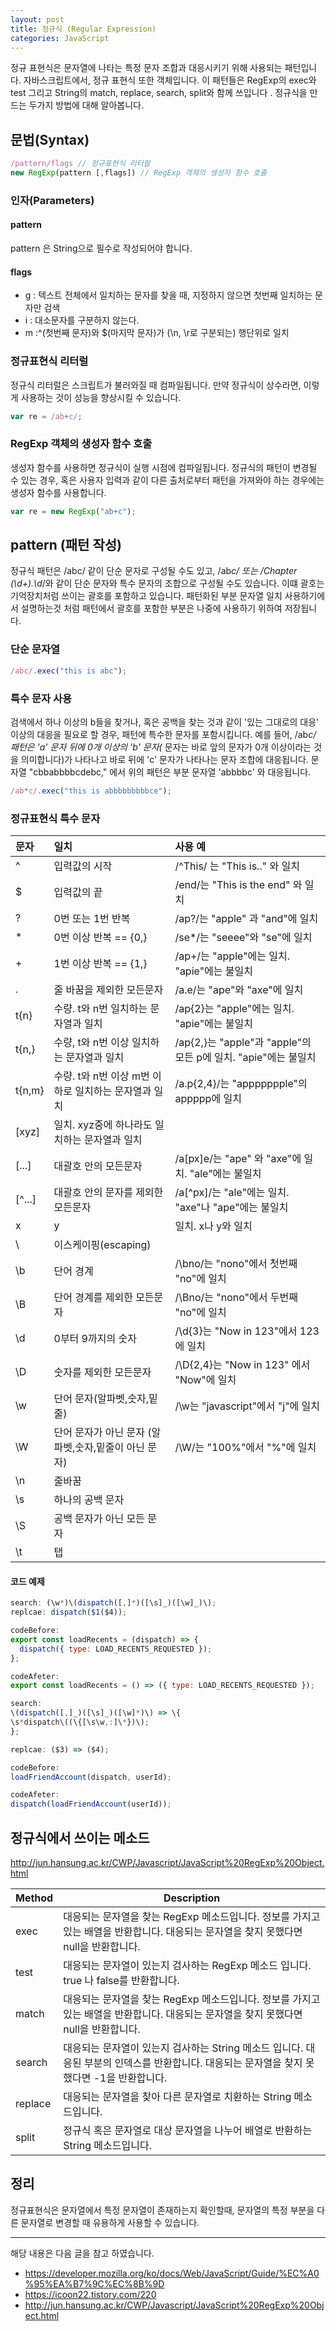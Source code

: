 ```yaml
---
layout: post
title: 정규식 (Regular Expression)
categories: JavaScript
---
```


정규 표현식은 문자열에 나타는 특정 문자 조합과 대응시키기 위해 사용되는 패턴입니다. 자바스크립트에서, 정규 표현식 또한 객체입니다. 이 패턴들은 RegExp의 exec와 test 그리고 String의 match, replace, search, split와 함께 쓰입니다 . 정규식을 만드는 두가지 방법에 대해 알아봅니다.


## 문법(Syntax)

```js
/pattern/flags // 정규표현식 리터럴 
new RegExp(pattern [,flags]) // RegExp 객체의 생성자 함수 호출
```

### 인자(Parameters)
#### pattern
pattern 은 String으로 필수로 작성되어야 합니다.  

#### flags
- g : 텍스트 전체에서 일치하는 문자를 찾을 때, 지정하지 않으면 첫번째 일치하는 문자만 검색
- i : 대소문자를 구분하지 않는다.
- m :^(첫번째 문자)와 $(마지막 문자)가 (\n, \r로 구분되는) 행단위로 일치


### 정규표현식 리터럴
정규식 리터럴은 스크립트가 불러와질 때 컴파일됩니다. 만약 정규식이 상수라면, 이렇게 사용하는 것이 성능을 향상시킬 수 있습니다.

```js
var re = /ab+c/;
```

### RegExp 객체의 생성자 함수 호출
생성자 함수를 사용하면 정규식이 실행 시점에 컴파일됩니다. 정규식의 패턴이 변경될 수 있는 경우, 혹은 사용자 입력과 같이 다른 출처로부터 패턴을 가져와야 하는 경우에는 생성자 함수를 사용합니다.

```js
var re = new RegExp("ab+c");
```


## pattern (패턴 작성)
정규식 패턴은 /abc/ 같이 단순 문자로 구성될 수도 있고, /ab*c/ 또는 /Chapter (\d+)\.\d*/와 같이 단순 문자와 특수 문자의 조합으로 구성될 수도 있습니다. 이떄 괄호는 기억장치처럼 쓰이는 괄호를 포함하고 있습니다. 패턴화된 부분 문자열 일치 사용하기에서 설명하는것 처럼 패턴에서 괄호를 포함한 부분은 나중에 사용하기 위하여 저장됩니다.

### 단순 문자열 
```js
/abc/.exec("this is abc");
```

### 특수 문자 사용
검색에서 하나 이상의 b들을 찾거나, 혹은 공백을 찾는 것과 같이 '있는 그대로의 대응' 이상의 대응을 필요로 할 경우, 패턴에 특수한 문자를 포함시킵니다. 예를 들어, /ab*c/ 패턴은  'a' 문자 뒤에 0개 이상의 'b' 문자(* 문자는 바로 앞의 문자가 0개 이상이라는 것을 의미합니다)가 나타나고 바로 뒤에 'c' 문자가 나타나는 문자 조합에 대응됩니다. 문자열 "cbbabbbbcdebc," 에서 위의 패턴은 부분 문자열 'abbbbc' 와 대응됩니다.

```js
/ab*c/.exec("this is abbbbbbbbbce");
```


### 정규표현식 특수 문자

| 문자 |	일치 | 사용 예 |
|:-----|:-----|:-----|
| ^	| 입력값의 시작  |  /^This/ 는 "This is.." 와 일치  | 
| $	| 입력값의 끝 | /end/는 "This is the end" 와 일치 |
| ?	| 0번 또는 1번 반복 | /ap?/는 "apple" 과 "and"에 일치 | 
| *	| 0번 이상 반복 == {0,} | /se*/는 "seeee"와 "se"에 일치 |
| +	| 1번 이상 반복 == {1,} | /ap+/는 "apple"에는 일치. "apie"에는 불일치 |
| .	| 줄 바꿈을 제외한 모든문자 | /a.e/는 "ape"와 "axe"에 일치 |
| t{n}	|수량. t와 n번 일치하는 문자열과 일치 | /ap{2}는 "apple"에는 일치. "apie"에는 불일치 |
| t{n,}	|수량, t와 n번 이상 일치하는 문자열과 일치 | /ap{2,}는 "apple"과 "apple"의 모든 p에 일치. "apie"에는 불일치 | 
| t{n,m}	|수량. t와 n번 이상 m번 이하로 일치하는 문자열과 일치 | /a.p{2,4}/는 "appppppple"의 appppp에 일치 |
| [xyz]	| 일치. xyz중에 하나라도 일치하는 문자열과 일치 |
| [...] | 대괄호 안의 모든문자 |   /a[px]e/는 "ape" 와 "axe"에 일치. "ale"에는 불일치 |
| [^...]	| 대괄호 안의 문자를 제외한 모든문자 | /a[^px]/는 "ale"에는 일치. "axe"나 "ape"에는 불일치 |
| x|y	| 일치. x나 y와 일치 |
| \	| 이스케이핑(escaping) | 
| \b |단어 경계 | /\bno/는 "nono"에서 첫번째 "no"에 일치 |
| \B | 단어 경계를 제외한 모든문자  | /\Bno/는 "nono"에서 두번째 "no"에 일치 | 
| \d | 0부터 9까지의 숫자  | /\d{3}는 "Now in 123"에서 123에 일치 |
| \D | 숫자를 제외한 모든문자 | /\D{2,4}는 "Now in 123" 에서 "Now"에 일치 | 
| \w | 단어 문자(알파벳,숫자,밑줄)  | /\w는 "javascript"에서 "j"에 일치 |
| \W | 단어 문자가 아닌 문자 (알파벳,숫자,밑줄이 아닌 문자) | /\W/는 "100%"에서 "%"에 일치 | 
| \n | 줄바꿈 |
| \s | 하나의 공백 문자 |
| \S | 공백 문자가 아닌 모든 문자 |
| \t | 탭 |


#### 코드 예제

```js
search: (\w*)\(dispatch([,]*)([\s]_)([\w]_)\);
replcae: dispatch($1($4));

codeBefore:
export const loadRecents = (dispatch) => {
  dispatch({ type: LOAD_RECENTS_REQUESTED });
};

codeAfeter:
export const loadRecents = () => ({ type: LOAD_RECENTS_REQUESTED });
```


```js
search: 
\(dispatch([,]_)([\s]_)([\w]*)\) => \{
\s*dispatch\((\{[\s\w,:]\*})\);
};

replcae: ($3) => ($4);

codeBefore:
loadFriendAccount(dispatch, userId);

codeAfeter:
dispatch(loadFriendAccount(userId));
```




## 정규식에서 쓰이는 메소드

http://jun.hansung.ac.kr/CWP/Javascript/JavaScript%20RegExp%20Object.html

| Method |	Description |
| ------ |	----------- |
| exec	| 대응되는 문자열을 찾는 RegExp 메소드입니다. 정보를 가지고 있는 배열을 반환합니다. 대응되는 문자열을 찾지 못했다면 null을 반환합니다.| 
| test	| 대응되는 문자열이 있는지 검사하는 RegExp 메소드 입니다. true 나 false를 반환합니다.| 
| match	| 대응되는 문자열을 찾는 RegExp 메소드입니다. 정보를 가지고 있는 배열을 반환합니다. 대응되는 문자열을 찾지 못했다면 null을 반환합니다.| 
| search	|  대응되는 문자열이 있는지 검사하는 String 메소드 입니다. 대응된 부분의 인덱스를 반환합니다. 대응되는 문자열을 찾지 못했다면 -1을 반환합니다. | 
| replace	| 대응되는 문자열을 찾아 다른 문자열로 치환하는 String 메소드입니다.| 
| split	| 정규식 혹은 문자열로 대상 문자열을 나누어 배열로 반환하는 String 메소드입니다.| 



## 정리
정규표현식은 문자열에서 특정 문자열이 존재하는지 확인할때,  문자열의 특정 부분을 다른 문자열로 변경할 때 유용하게 사용할 수 있습니다.


---

해당 내용은 다음 글을 참고 하였습니다.

- https://developer.mozilla.org/ko/docs/Web/JavaScript/Guide/%EC%A0%95%EA%B7%9C%EC%8B%9D
- https://icoon22.tistory.com/220
- http://jun.hansung.ac.kr/CWP/Javascript/JavaScript%20RegExp%20Object.html